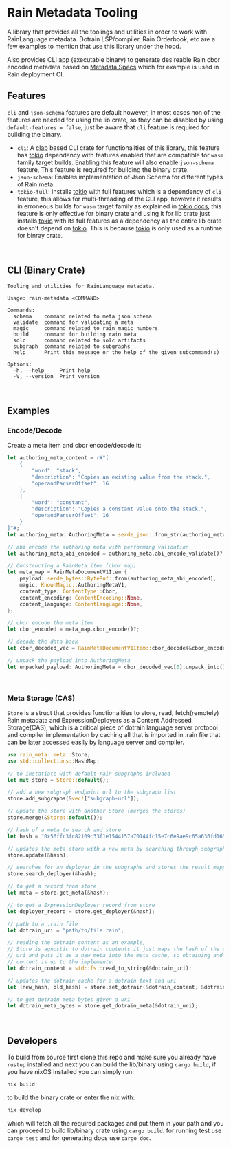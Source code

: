 # Rain Metadata Tooling
A library that provides all the toolings and utilities in order to work with RainLanguage metadata. Dotrain LSP/compiler, Rain Orderbook, etc are a few examples to mention that use this library under the hood.

Also provides CLI app (executable binary) to generate desireable Rain cbor encoded metadata based on [Metadata Specs](https://github.com/rainprotocol/specs/blob/main/metadata-v1.md) which for example is used in Rain deployment CI.
<br>

## Features
`cli` and `json-schema` features are default however, in most cases non of the features are needed for using the lib crate, so they can be disabled by using `default-features = false`, just be aware that `cli` feature is required for building the binary.

- `cli`: A [clap](https://docs.rs/clap/latest/clap/) based CLI crate for functionalities of this library, this feature has [tokio](https://docs.rs/tokio/latest/tokio/) dependency with features enabled that are compatible for `wasm` family target builds. Enabling this feature will also enable `json-schema` feature, This feature is required for building the binary crate.
- `json-schema`: Enables implementation of Json Schema for different types of Rain meta.
- `tokio-full`: Installs [tokio](https://docs.rs/tokio/latest/tokio/) with full features which is a dependency of `cli` feature, this allows for multi-threading of the CLI app, however it results in erroneous builds for `wasm` target family as explained in [tokio docs](https://docs.rs/tokio/latest/tokio/#wasm-support), this feature is only effective for binary crate and using it for lib crate just installs [tokio](https://docs.rs/tokio/latest/tokio/) with its full features as a dependency as the entire lib crate doesn't depend on [tokio](https://docs.rs/tokio/latest/tokio/). This is because [tokio](https://docs.rs/tokio/latest/tokio/) is only used as a runtime for binray crate.
<br>

## CLI (Binary Crate)
    Tooling and utilities for RainLanguage metadata.

    Usage: rain-metadata <COMMAND>

    Commands:
      schema    command related to meta json schema
      validate  command for validating a meta
      magic     command related to rain magic numbers
      build     command for building rain meta
      solc      command related to solc artifacts
      subgraph  command related to subgraphs
      help      Print this message or the help of the given subcommand(s)

    Options:
      -h, --help     Print help
      -V, --version  Print version
<br>

## Examples
### Encode/Decode
Create a meta item and cbor encode/decode it:
```rust
let authoring_meta_content = r#"[
    {
        "word": "stack",
        "description": "Copies an existing value from the stack.",
        "operandParserOffset": 16
    },
    {
        "word": "constant",
        "description": "Copies a constant value onto the stack.",
        "operandParserOffset": 16
    }
]"#;
let authoring_meta: AuthoringMeta = serde_json::from_str(authoring_meta_content)?;

// abi encode the authoring meta with performing validation
let authoring_meta_abi_encoded = authoring_meta.abi_encode_validate()?;

// Constructing a RainMeta item (cbor map)
let meta_map = RainMetaDocumentV1Item {
    payload: serde_bytes::ByteBuf::from(authoring_meta_abi_encoded),
    magic: KnownMagic::AuthoringMetaV1,
    content_type: ContentType::Cbor,
    content_encoding: ContentEncoding::None,
    content_language: ContentLanguage::None,
};

// cbor encode the meta item
let cbor_encoded = meta_map.cbor_encode()?;

// decode the data back
let cbor_decoded_vec = RainMetaDocumentV1Item::cbor_decode(&cbor_encoded)?;

// unpack the payload into AuthoringMeta
let unpacked_payload: AuthoringMeta = cbor_decoded_vec[0].unpack_into()?;
```
<br>

### Meta Storage (CAS)
`Store` is a struct that provides functionalities to store, read, fetch(remotely) Rain metadata and ExpressionDeployers as a Content Addressed Storage(CAS), which is a critical piece of dotrain language server protocol and compiler implementation by caching all that is imported in .rain file that can be later accessed easily by language server and compiler.
```rust
use rain_meta::meta::Store;
use std::collections::HashMap;

// to instatiate with default rain subgraphs included
let mut store = Store::default();

// add a new subgraph endpoint url to the subgraph list
store.add_subgraphs(&vec!["subgraph-url"]);

// update the store with another Store (merges the stores)
store.merge(&Store::default());

// hash of a meta to search and store
let hash = "0x56ffc3fc82109c33f1e1544157a70144fc15e7c6e9ae9c65a636fd165b1bc51c";

// updates the meta store with a new meta by searching through subgraphs
store.update(&hash);

// searches for an deployer in the subgraphs and stores the result mapped to the hash
store.search_deployer(&hash);

// to get a record from store
let meta = store.get_meta(&hash);

// to get a ExpressionDeployer record from store
let deployer_record = store.get_deployer(&hash);

// path to a .rain file
let dotrain_uri = "path/to/file.rain";

// reading the dotrain content as an example,
// Store is agnostic to dotrain contents it just maps the hash of the content to the given
// uri and puts it as a new meta into the meta cache, so obtaining and passing the correct
// content is up to the implementer
let dotrain_content = std::fs::read_to_string(&dotrain_uri);

// updates the dotrain cache for a dotrain text and uri
let (new_hash, old_hash) = store.set_dotrain(&dotrain_content, &dotrain_uri, false)?;

// to get dotrain meta bytes given a uri
let dotrain_meta_bytes = store.get_dotrain_meta(&dotrain_uri);
```
<br>

## Developers
To build from source first clone this repo and make sure you already have `rustup` installed and next you can build the lib/binary using `cargo build`, if you have nixOS installed you can simply run:
```bash
nix build
```
to build the binary crate or enter the nix with:
```bash
nix develop
```
which will fetch all the required packages and put them in your path and you can proceed to build lib/binary crate using `cargo build`.
for running test use `cargo test` and for generating docs use `cargo doc`.